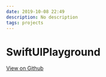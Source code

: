 ```yaml
---
date: 2019-10-08 22:49
description: No description
tags: projects
---
```


# SwiftUIPlayground

[View on Github](https://github.com/ZMcGuckin/SwiftUIPlayground)
